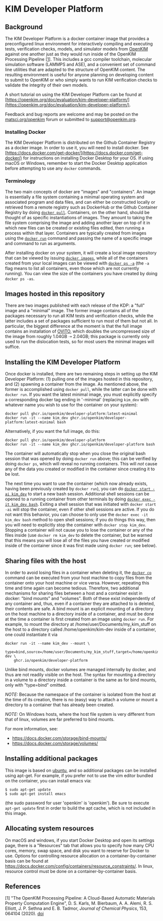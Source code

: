 # KIM Developer Platform

## Background
The KIM Developer Platform is a docker container image that provides a
preconfigured linux environment for interactively compiling and executing
tests, verification checks, models, and simulator models from
[OpenKIM](https://openkim.org) against one another just as they would run
inside of the OpenKIM Processing Pipeline [[1](#references)]. This includes a
gcc compiler toolchain, molecular simulation software (LAMMPS and ASE), and a
convenient set of command line utilities that are adapted to the structure of
OpenKIM content.  The resulting environment is useful for anyone planning on
developing content to submit to OpenKIM or who simply wants to run KIM
verification checks to validate the integrity of their own models.

A short tutorial on using the KIM Developer Platform can be found at
[https://openkim.org/doc/evaluation/kim-developer-platform/](https://openkim.org/doc/evaluation/kim-developer-platform/).

Feedback and bug reports are welcome and may be posted on the
[matsci.org/openkim](https://matsci.org/openkim/) forum or submitted to
[support@openkim.org](mailto:support@openkim.org).

### Installing Docker

The KIM Developer Platform is distributed on the Github Container Registry as
a docker image.  In order to use it, you will need to install docker.  See
[https://docs.docker.com/get-docker/](https://docs.docker.com/get-docker/) for
instructions on installing Docker Desktop for your OS.  If using macOS or
Windows, remember to start the Docker Desktop application before attempting to
use any `docker` commands.

### Terminology

The two main concepts of docker are "images" and "containers".  An image is
essentially a file system containing a minimal operating system and associated
program and data files, and can either be constructed locally or retrieved from
a remote registry such as DockerHub or the Github Container Registry by doing
[`docker pull`](https://docs.docker.com/engine/reference/commandline/pull/).
Containers, on the other hand, should be thought of as specific instantiations
of images.  They amount to taking the file system comprising the image and
adding another layer on top of it in which new files can be created or existing
files edited, then running a process within that layer.  Containers are
typically created from images using the [`docker run`](https://docs.docker.com/engine/reference/commandline/run/)
command and passing the name of a specific image and command to run as
arguments.

After installing docker on your system, it will create a local image repository
that can be viewed by issuing [`docker images`](https://docs.docker.com/engine/reference/commandline/images/),
while all of the containers created from your local images can be viewed with
[`docker ps -a`](https://docs.docker.com/engine/reference/commandline/ps/) (the
`-a` flag means to list all containers, even those which are not currently
running).  You can view the size of the containers you have created by doing
`docker ps -as`.

## Images hosted in this repository

There are two images published with each release of the KDP: a "full" image and
a "minimal" image.  The former image contains all of the packages necessary to
run all KIM tests and verification checks, while the latter includes a set of
packages sufficient to run most of them but not all.  In particular, the
biggest difference at the moment is that the full image contains an
installation of [OVITO](https://www.ovito.org/), which doubles the uncompressed
size of the image from roughly 1.04GB ➝ 2.04GB; this package is currently only
used to run the dislocation tests, so for most users the minimal images will
suffice.

## Installing the KIM Developer Platform

Once docker is installed, there are two remaining steps in setting up the KIM
Developer Platform: (1) pulling one of the images hosted in this repository,
and (2) spawning a container from the image.  As mentioned above, the former is
accomplished using `docker pull`, while the latter can be done with `docker
run`.  If you want the latest minimal image, you must explicitly specify a
corresponding docker tag ending in '-minimal' (replacing `kim_dev` with
whatever name you wish to use for the container on your system):
```
docker pull ghcr.io/openkim/developer-platform:latest-minimal
docker run -it --name kim_dev ghcr.io/openkim/developer-platform:latest-minimal bash
```
Alternatively, if you want the full image, do this:
```
docker pull ghcr.io/openkim/developer-platform
docker run -it --name kim_dev ghcr.io/openkim/developer-platform bash
```
The container will automatically stop when you close the original bash session
that was opened by doing `docker run` above; this can be verified by doing
`docker ps`, which will reveal no running containers.  This will *not* cause
any of the data you created or modified in the container since creating it to
be lost.

The next time you want to use the container (which now already exists, having
been previously created by `docker run`), you can do [`docker start -ai kim_dev`](https://docs.docker.com/engine/reference/commandline/start/)
to start a new bash session.  Additional shell sessions can be opened to a
running container from other terminals by doing [`docker exec -it kim_dev bash`](https://docs.docker.com/engine/reference/commandline/exec/).
Exiting a shell session that was initiated with `docker start -ai` will stop
the container, even if other shell sessions are active.  If you do not want
this behavior, you can choose to only use the `docker exec -it kim_dev bash`
method to open shell sessions; if you do things this way, then you will need to
explicitly stop the container with `docker stop kim_dev`.  Stopping a container
will not cause you to lose the container or any of the files inside (use
`docker rm kim_dev` to delete the container, but be warned that this means you
will lose all of the files you have created or modified inside of the container
since it was first made using `docker run`; see below).

## Sharing files with the host

In order to avoid losing files in a container when deleting it, the [`docker cp`](https://docs.docker.com/engine/reference/commandline/cp/)
command can be executed from your host machine to copy files from the container
onto your host machine or vice versa.  However, repeating this time and time
again can become tedious.  Therefore, two additional mechanisms for sharing
files between a host and a container exist in docker: "bind mounts" and
"volumes".  Both of these exist independently of any container and, thus, even
if a container they are attached to is deleted, their contents are safe.  A
bind mount is an explicit mounting of a directory on the host machine to a
directory inside of a container, and must be done at the time a container is
first created from an image using `docker run`.  For example, to mount the
directory at /home/user/Documents/my_kim_stuff on the host to a directory
called /home/openkim/kim-dev inside of a container, one could instantiate it
via
```
docker run -it --name kim_dev --mount \
    type=bind,source=/home/user/Documents/my_kim_stuff,target=/home/openkim/kim-dev \
    ghcr.io/openkim/developer-platform
```
Unlike bind mounts, docker volumes are managed internally by docker, and thus
are not readily visible on the host.  The syntax for mounting a directory in a
volume to a directory inside a container is the same as for bind mounts, only
with "type=bind" omitted.

*NOTE:* Because the namespace of the container is isolated from the host at the
time of its creation, there is no (easy) way to attach a volume or mount a
directory to a container that has already been created.

*NOTE:* On Windows hosts, where the host file system is very different from
that of linux, volumes are far preferred to bind mounts.

For more information, see:

- https://docs.docker.com/storage/bind-mounts/
- https://docs.docker.com/storage/volumes/

## Installing additional packages

This image is based on [ubuntu](https://hub.docker.com/_/ubuntu), and so
additional packages can be installed using apt-get.  For example, if you prefer
not to use the vim editor bundled on the container, you can install emacs
via:
```
$ sudo apt-get update
$ sudo apt-get install emacs
```
(the sudo password for user 'openkim' is 'openkim').  Be sure to execute
`apt-get update` first in order to build the apt cache, which is not included
in this image.

## Allocating system resources

On macOS and windows, if you start Docker Desktop and open its settings page,
there is a "Resources" tab that allows you to specify how many CPU cores, memory,
swap space, and disk you want to reserve for Docker to use.  Options for controlling
resource allocation on a container-by-container basis can be found at
https://docs.docker.com/config/containers/resource_constraints/.  In linux, resource
control must be done on a container-by-container basis.

## References

[1] "The OpenKIM Processing Pipeline: A Cloud-Based Automatic Materials
Property Computation Engine", D. S. Karls, M. Bierbaum, A. A. Alemi, R. S.
Elliott, J. P. Sethna and E. B. Tadmor, *Journal of Chemical Physics*, 153,
064104 (2020). [doi](http://dx.doi.org/10.1063/5.0014267)
